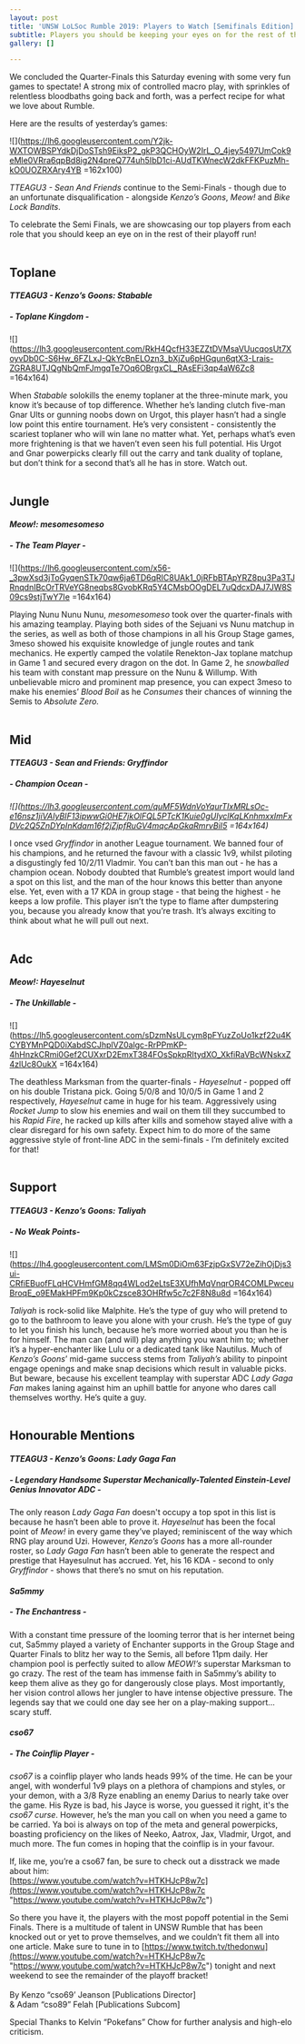 ```yaml
---
layout: post
title: 'UNSW LoLSoc Rumble 2019: Players to Watch [Semifinals Edition]'
subtitle: Players you should be keeping your eyes on for the rest of the playoffs!
gallery: []

---
```

We concluded the Quarter-Finals this Saturday evening with some very fun games to spectate! A strong mix of controlled macro play, with sprinkles of relentless bloodbaths going back and forth, was a perfect recipe for what we love about Rumble.

Here are the results of yesterday’s games:

![](https://lh6.googleusercontent.com/Y2jk-WXTOWBSPYdkDjDoSTsh9EiksP2_gkP3QCHOyW2IrL_O_4jey5497UmCok9eMle0VRra6qpBd8ig2N4preQ774uh5IbD1ci-AUdTKWnecW2dkFFKPuzMh-kO0UOZRXAry4YB =162x100)

_TTEAGU3 - Sean And Friends_ continue to the Semi-Finals - though due to an unfortunate disqualification - alongside _Kenzo’s Goons_, _Meow!_ and _Bike Lock Bandits_.

To celebrate the Semi Finals, we are showcasing our top players from each role that you should keep an eye on in the rest of their playoff run!
<br><br>

## **Toplane**

#### _TTEAGU3 - Kenzo’s Goons: **Stabable**_

##### _- Toplane Kingdom -_

![](https://lh3.googleusercontent.com/RkH4QcfH33EZZtDVMsaVUucqosUt7XoyvDb0C-S6Hw_6FZLxJ-QkYcBnELOzn3_bXjZu6pHGqun6qtX3-Lrais-ZGRA8UTJQgNbQmFJmgqTe7Oq6OBrgxCL_RAsEFi3qp4aW6Zc8 =164x164)

When _Stabable_ solokills the enemy toplaner at the three-minute mark, you know it’s because of top difference. Whether he’s landing clutch five-man Gnar Ults or gunning noobs down on Urgot, this player hasn’t had a single low point this entire tournament. He’s very consistent - consistently the scariest toplaner who will win lane no matter what. Yet, perhaps what’s even more frightening is that we haven’t even seen his full potential. His Urgot and Gnar powerpicks clearly fill out the carry and tank duality of toplane, but don’t think for a second that’s all he has in store. Watch out.
<br><br>

## **Jungle**

#### _Meow!: **mesomesomeso**_

##### _- The Team Player -_

![](https://lh6.googleusercontent.com/x56-_3pwXsd3jToGyqenSTk70qw6ja6TD6qRIC8UAk1_0jRFbBTApYRZ8pu3Pa3TJRnqdnIBcOrTRVeYG8neqbs8GvobKRq5Y4CMsbOOgDEL7uQdcxDAJ7JW8S09cs9stjTwY7Ie =164x164)

Playing Nunu Nunu Nunu, _mesomesomeso_ took over the quarter-finals with his amazing teamplay. Playing both sides of the Sejuani vs Nunu matchup in the series, as well as both of those champions in all his Group Stage games, 3meso showed his exquisite knowledge of jungle routes and tank mechanics. He expertly camped the volatile Renekton-Jax toplane matchup in Game 1 and secured every dragon on the dot. In Game 2, he _snowballed_ his team with constant map pressure on the Nunu & Willump. With unbelievable micro and prominent map presence, you can expect 3meso to make his enemies’ _Blood Boil_ as he _Consumes_ their chances of winning the Semis to _Absolute Zero._
<br><br>

## **Mid**

#### _TTEAGU3 - Sean and Friends: **Gryffindor**_

##### _- Champion Ocean -_

_![](https://lh3.googleusercontent.com/quMF5WdnVoYqurTIxMRLsOc-e16nsz1jiVAIyBIF13ipwwGi0HE7jkOlFQL5PTcK1Kuie0gUIyclKqLKnhmxxImFxDVc2Q5ZnDYpInKdam16f2jZjpfRuGV4mqcApGkaRmrvBiI5 =164x164)_

I once vsed _Gryffindor_ in another League tournament. We banned four of his champions, and he returned the favour with a classic 1v9, whilst piloting a disgustingly fed 10/2/11 Vladmir. You can’t ban this man out - he has a champion ocean. Nobody doubted that Rumble’s greatest import would land a spot on this list, and the man of the hour knows this better than anyone else. Yet, even with a 17 KDA in group stage - that being the highest - he keeps a low profile. This player isn’t the type to flame after dumpstering you, because you already know that you’re trash. It’s always exciting to think about what he will pull out next. <br><br>

## **Adc**

#### _Meow!: **Hayeselnut**_

##### _- The Unkillable -_

![](https://lh5.googleusercontent.com/sDzmNsULcym8pFYuzZoUo1kzf22u4KCYBYMnPQD0iXabdSCJhplVZ0algc-RrPPmKP-4hHnzkCRmi0Gef2CUXxrD2EmxT384FOsSpkpRItydXO_XkfiRaVBcWNskxZ4zlUc8OukX =164x164)

The deathless Marksman from the quarter-finals - _Hayeselnut_ - popped off on his double Tristana pick. Going 5/0/8 and 10/0/5 in Game 1 and 2 respectively, _Hayeselnut_ came in huge for his team. Aggressively using _Rocket Jump_ to slow his enemies and wail on them till they succumbed to his _Rapid Fire_, he racked up kills after kills and somehow stayed alive with a clear disregard for his own safety. Expect him to do more of the same aggressive style of front-line ADC in the semi-finals - I’m definitely excited for that!
<br><br>

## **Support**

#### _TTEAGU3 - Kenzo’s Goons: **Taliyah**_

##### _- No Weak Points-_

![](https://lh4.googleusercontent.com/LMSm0DiOm63FzjpGxSV72eZihOjDjs3ui-CRfiEBuofFLqHCVHmfGM8qq4WLod2eLtsE3XUfhMqVnqrOR4COMLPwceuBroqE_o9EMakHPFm9Kp0kCzsce83OHRfw5c7c2F8N8u8d =164x164)

_Taliyah_ is rock-solid like Malphite. He’s the type of guy who will pretend to go to the bathroom to leave you alone with your crush. He’s the type of guy to let you finish his lunch, because he’s more worried about you than he is for himself. The man can (and will) play anything you want him to; whether it’s a hyper-enchanter like Lulu or a dedicated tank like Nautilus. Much of _Kenzo’s Goons_’ mid-game success stems from _Taliyah’s_ ability to pinpoint engage openings and make snap decisions which result in valuable picks. But beware, because his excellent teamplay with superstar ADC _Lady Gaga Fan_ makes laning against him an uphill battle for anyone who dares call themselves worthy. He’s quite a guy.
<br><br>

## **Honourable Mentions**

#### _TTEAGU3 - Kenzo’s Goons: Lady Gaga Fan_

##### _- Legendary Handsome Superstar Mechanically-Talented Einstein-Level Genius Innovator ADC -_

The only reason _Lady Gaga Fan_ doesn't occupy a top spot in this list is because he hasn’t been able to prove it. _Hayeselnut_ has been the focal point of _Meow!_ in every game they’ve played; reminiscent of the way which RNG play around Uzi. However, _Kenzo’s Goons_ has a more all-rounder roster, so _Lady Gaga Fan_ hasn’t been able to generate the respect and prestige that Hayesulnut has accrued. Yet, his 16 KDA - second to only _Gryffindor_ - shows that there’s no smut on his reputation.
<br>

#### _Sa5mmy_

##### _- The Enchantress -_

With a constant time pressure of the looming terror that is her internet being cut, Sa5mmy played a variety of Enchanter supports in the Group Stage and Quarter Finals to blitz her way to the Semis, all before 11pm daily. Her champion pool is perfectly suited to allow _MEOW!’s_ superstar Marksman to go crazy. The rest of the team has immense faith in Sa5mmy’s ability to keep them alive as they go for dangerously close plays. Most importantly, her vision control allows her jungler to have intense objective pressure. The legends say that we could one day see her on a play-making support… scary stuff.
<br>

#### _cso67_

##### _- The Coinflip Player -_

_cso67_ is a coinflip player who lands heads 99% of the time. He can be your angel, with wonderful 1v9 plays on a plethora of champions and styles, or your demon, with a 3/8 Ryze enabling an enemy Darius to nearly take over the game. His Ryze is bad, his Jayce is worse, you guessed it right, it's the _cso67 curse_. However, he’s the man you call on when you need a game to be carried. Ya boi is always on top of the meta and general powerpicks, boasting proficiency on the likes of Neeko, Aatrox, Jax, Vladmir, Urgot, and much more. The fun comes in hoping that the coinflip is in your favour.

If, like me, you’re a cso67 fan, be sure to check out a disstrack we made about him:  
[https://www.youtube.com/watch?v=HTKHJcP8w7c](https://www.youtube.com/watch?v=HTKHJcP8w7c "https://www.youtube.com/watch?v=HTKHJcP8w7c")

So there you have it, the players with the most popoff potential in the Semi Finals. There is a multitude of talent in UNSW Rumble that has been knocked out or yet to prove themselves, and we couldn’t fit them all into one article. Make sure to tune in to [https://www.twitch.tv/thedonwu](https://www.youtube.com/watch?v=HTKHJcP8w7c "https://www.youtube.com/watch?v=HTKHJcP8w7c") tonight and next weekend to see the remainder of the playoff bracket!
<br><br>
By Kenzo “cso69’ Jeanson \[Publications Director\]  
& Adam “cso89” Felah \[Publications Subcom\]

Special Thanks to Kelvin “Pokefans” Chow for further analysis and high-elo criticism.